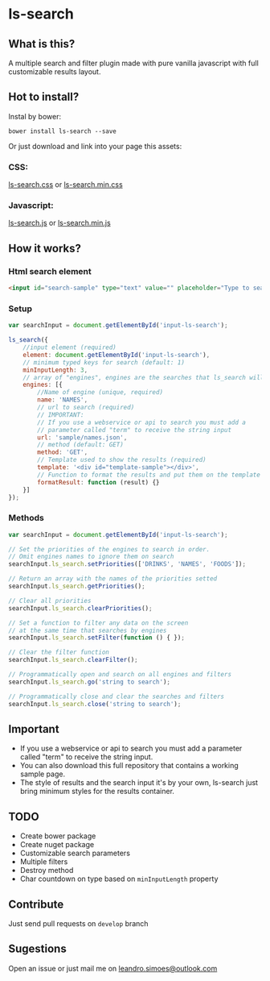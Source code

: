# ls-search

## What is this?
A multiple search and filter plugin made with pure vanilla javascript with full customizable results layout.


## Hot to install?

 Instal by bower:
 
`bower install ls-search --save`

Or just download and link into your page this assets:

### CSS:
[ls-search.css](https://raw.githubusercontent.com/leandrosimoes/ls-search/master/src/assets/css/ls-search.css)
or
[ls-search.min.css](https://raw.githubusercontent.com/leandrosimoes/ls-search/master/src/assets/css/ls-search.min.css)

### Javascript:
[ls-search.js](https://raw.githubusercontent.com/leandrosimoes/ls-search/master/src/assets/js/ls-search.es5.js)
or
[ls-search.min.js](https://raw.githubusercontent.com/leandrosimoes/ls-search/master/src/assets/css/ls-search.es5.min.js)

## How it works?

### Html search element

```html
<input id="search-sample" type="text" value="" placeholder="Type to search or filter" />
```

### Setup

```javascript
var searchInput = document.getElementById('input-ls-search');

ls_search({
    //input element (required)
    element: document.getElementById('input-ls-search'), 
    // minimum typed keys for search (default: 1)
    minInputLength: 3, 
    // array of "engines", engines are the searches that ls_search will do
    engines: [{ 
        //Name of engine (unique, required)
        name: 'NAMES', 
        // url to search (required)
        // IMPORTANT:
        // If you use a webservice or api to search you must add a 
        // parameter called "term" to receive the string input
        url: 'sample/names.json', 
        // method (default: GET)
        method: 'GET',
        // Template used to show the results (required)
        template: '<div id="template-sample"></div>',
        // Function to format the results and put them on the template (required)
        formatResult: function (result) {}
    }]
});
```

### Methods

```javascript
var searchInput = document.getElementById('input-ls-search');

// Set the priorities of the engines to search in order.
// Omit engines names to ignore them on search
searchInput.ls_search.setPriorities(['DRINKS', 'NAMES', 'FOODS']);

// Return an array with the names of the priorities setted
searchInput.ls_search.getPriorities();

// Clear all priorities
searchInput.ls_search.clearPriorities();

// Set a function to filter any data on the screen
// at the same time that searches by engines
searchInput.ls_search.setFilter(function () { });

// Clear the filter function
searchInput.ls_search.clearFilter();

// Programmatically open and search on all engines and filters
searchInput.ls_search.go('string to search');

// Programmatically close and clear the searches and filters
searchInput.ls_search.close('string to search');
```

## Important
* If you use a webservice or api to search you must add a parameter called "term" to receive the string input.
* You can also download this full repository that contains a working sample page.
* The style of results and the search input it's by your own, ls-search just bring minimum styles for the results container.

## TODO

* Create bower package
* Create nuget package
* Customizable search parameters
* Multiple filters
* Destroy method
* Char countdown on type based on `minInputLength` property

## Contribute

Just send pull requests on `develop` branch

## Sugestions

Open an issue or just mail me on [leandro.simoes@outlook.com](mailto:leandro.simoes@outlook.com)
